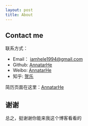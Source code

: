```yaml
---
layout: post
title: About
---
```


## Contact me

联系方式：

* Email： iamhele1994@gmail.com
* Github: [AnnatarHe](https://github.com/AnnatarHe)
* Weibo: [AnnatarHe](http://weibo.com/AnnatarHe/home)
* 知乎: [贺乐](https://www.zhihu.com/people/AnnatarHe)

简历页面在这里：[AnnatarHe](https://www.iamhele.com)

## 谢谢

总之，挺谢谢你能来我这个博客看看的
